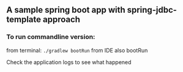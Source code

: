 ## A sample spring boot app with spring-jdbc-template approach

### To run commandline version:

from terminal: `./gradlew bootRun` from IDE also bootRun

Check the application logs to see what happened
